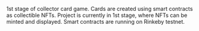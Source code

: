1st stage of collector card game. Cards are created using smart contracts as collectible NFTs.
Project is currently in 1st stage, where NFTs can be minted and displayed. Smart contracts are
running on Rinkeby testnet.
